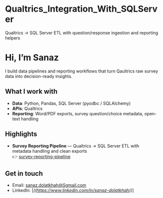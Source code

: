 # Qualtrics_Integration_With_SQLServer
Qualtrics → SQL Server ETL with question/response ingestion and reporting helpers

# Hi, I’m Sanaz

I build data pipelines and reporting workflows that turn Qaultrics raw survey data into decision-ready insights.  

## What I work with
- **Data**: Python, Pandas, SQL Server (pyodbc / SQLAlchemy)
- **APIs**: Qualtrics
- **Reporting**: Word/PDF exports, survey question/choice metadata, open-text handling

## Highlights
- **Survey Reporting Pipeline** — Qualtrics → SQL Server ETL with metadata handling and clean exports  
  👉 [survey-reporting-pipeline](https://github.com/USERNAME/survey-reporting-pipeline)

## Get in touch
- Email: sanaz.dolatkhah@Sgmail.com
- LinkedIn: [*((https://www.linkedin.com/in/sanaz-dolatkhah))*]
